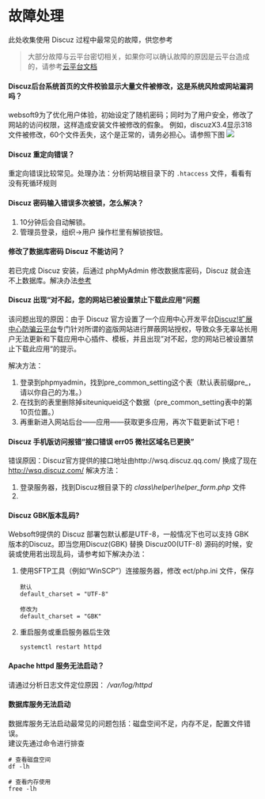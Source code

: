 # 故障处理

此处收集使用 Discuz 过程中最常见的故障，供您参考

> 大部分故障与云平台密切相关，如果你可以确认故障的原因是云平台造成的，请参考[云平台文档](https://support.websoft9.com/docs/faq/zh/tech-instance.html)

#### Discuz后台系统首页的文件校验显示大量文件被修改，这是系统风险或网站漏洞吗？

websoft9为了优化用户体验，初始设定了随机密码；同时为了用户安全，修改了网站的访问权限，这样造成安装文件被修改的假象。
例如，discuzX3.4显示318文件被修改，60个文件丢失，这个是正常的，请务必担心。请参照下图
![](https://libs.websoft9.com/Websoft9/DocsPicture/zh/discuz/discuz-risk-websoft9.png)

#### Discuz 重定向错误？

重定向错误比较常见。处理办法：分析网站根目录下的 `.htaccess` 文件，看看有没有死循环规则

#### Discuz 密码输入错误多次被锁，怎么解决？

1. 10分钟后会自动解锁。
2. 管理员登录，组织→用户 操作栏里有解锁按钮。

#### 修改了数据库密码 Discuz 不能访问？

若已完成 Discuz 安装，后通过 phpMyAdmin 修改数据库密码，Discuz 就会连不上数据库。解决办法[参考](/zh/solution-more.html#discuz-修改数据库配置)

#### Discuz 出现“对不起，您的网站已被设置禁止下载此应用”问题

该问题出现的原因：由于 Discuz 官方设置了一个应用中心开发平台[Discuz!扩展中心防骗云平台](http://www.kuozhan.net/blacklist-index.html)专门针对所谓的盗版网站进行屏蔽网站授权，导致众多无辜站长用户无法更新和下载应用中心插件、模板，并且出现”对不起，您的网站已被设置禁止下载此应用“的提示。  

解决方法：

 1. 登录到phpmyadmin，找到pre_common_setting这个表（默认表前缀pre_，请以你自己的为准。）
 2. 在找到的表里删除掉siteuniqueid这个数据（pre_common_setting表中的第10页位置。）
 3. 再重新进入网站后台——应用——获取更多应用，再次下载更新试下吧！

#### Discuz 手机版访问报错“接口错误 err05 微社区域名已更换”

错误原因：Discuz官方提供的接口地址由http://wsq.discuz.qq.com/ 换成了现在 http://wsq.discuz.com/
解决方法：

  1. 登录服务器，找到Discuz根目录下的 *class\helper\helper_form.php* 文件
  2. 


#### Discuz GBK版本乱码?

Websoft9提供的 Discuz 部署包默认都是UTF-8，一般情况下也可以支持 GBK 版本的Discuz。即当您用Discuz(GBK) 替换 Discuz00(UTF-8) 源码的时候，安装或使用若出现乱码，请参考如下解决办法：

1. 使用SFTP工具（例如“WinSCP”）连接服务器，修改 ect/php.ini 文件，保存
    ```
    默认
    default_charset = "UTF-8"

    修改为
    default_charset = "GBK"
    ```
2. 重启服务或重启服务器后生效
    ```
    systemctl restart httpd
    ```


#### Apache httpd 服务无法启动？

请通过分析日志文件定位原因： */var/log/httpd*

#### 数据库服务无法启动

数据库服务无法启动最常见的问题包括：磁盘空间不足，内存不足，配置文件错误。  
建议先通过命令进行排查  

```shell
# 查看磁盘空间
df -lh

# 查看内存使用
free -lh
```


